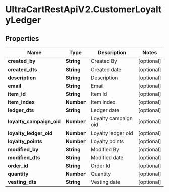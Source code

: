 # UltraCartRestApiV2.CustomerLoyaltyLedger

## Properties
Name | Type | Description | Notes
------------ | ------------- | ------------- | -------------
**created_by** | **String** | Created By | [optional] 
**created_dts** | **String** | Created date | [optional] 
**description** | **String** | Description | [optional] 
**email** | **String** | Email | [optional] 
**item_id** | **String** | Item Id | [optional] 
**item_index** | **Number** | Item Index | [optional] 
**ledger_dts** | **String** | Ledger date | [optional] 
**loyalty_campaign_oid** | **Number** | Loyalty campaign oid | [optional] 
**loyalty_ledger_oid** | **Number** | Loyalty ledger oid | [optional] 
**loyalty_points** | **Number** | Loyalty points | [optional] 
**modified_by** | **String** | Modified By | [optional] 
**modified_dts** | **String** | Modified date | [optional] 
**order_id** | **String** | Order Id | [optional] 
**quantity** | **Number** | Quantity | [optional] 
**vesting_dts** | **String** | Vesting date | [optional] 


